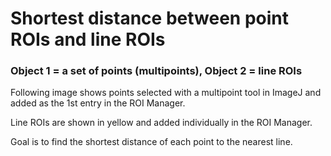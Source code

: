 # Shortest distance between point ROIs and line ROIs
### Object 1 = a set of points (multipoints), Object 2 = line ROIs

Following image shows points selected with a multipoint tool in ImageJ and added as the 1st entry in the ROI Manager.

Line ROIs are shown in yellow and added individually in the ROI Manager.

Goal is to find the shortest distance of each point to the nearest line.
